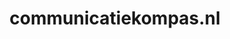 ---
layout: post
title:  "communicatiekompas.nl"
internal_url:  "/dutchgov/communicatiekompas.nl.html"
categories: dutchgov
---